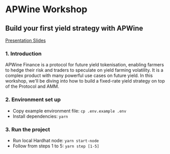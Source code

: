 # APWine Workshop

## Build your first yield strategy with APWine

[Presentation Slides](https://docs.google.com/presentation/d/11mpuhVcFRq9pR1ov-ppG-oqKfI-OlUdefwskKviCYDQ/edit?usp=sharing)

### 1. Introduction

APWine Finance is a protocol for future yield tokenisation, enabling farmers to hedge their risk and traders to speculate on yield farming volatility.
It is a complex product with many powerful use cases on future yield. In this workshop, we'll be diving into how to build a fixed-rate yield strategy on top of the Protocol and AMM.

### 2. Environment set up

-   Copy example environment file: `cp .env.example .env`
-   Install dependencies: `yarn`

### 3. Run the project

-   Run local Hardhat node: `yarn start-node`
-   Follow from steps 1 to 5: `yarn step [1-5]`
